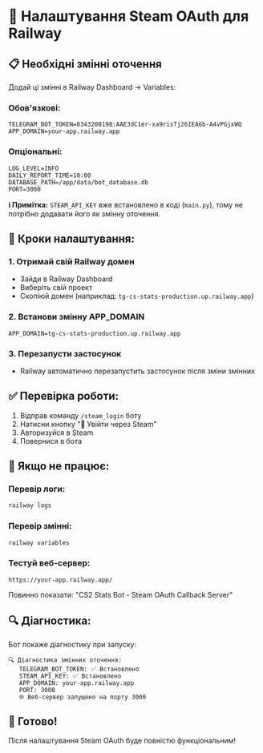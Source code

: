 # 🔐 Налаштування Steam OAuth для Railway

## 📋 Необхідні змінні оточення

Додай ці змінні в Railway Dashboard → Variables:

### Обов'язкові:
```
TELEGRAM_BOT_TOKEN=8343208198:AAE3dC1er-xa9risTj26IEA6b-A4vPGjxWQ
APP_DOMAIN=your-app.railway.app
```

### Опціональні:
```
LOG_LEVEL=INFO
DAILY_REPORT_TIME=10:00
DATABASE_PATH=/app/data/bot_database.db
PORT=3000
```

**ℹ️ Примітка:** `STEAM_API_KEY` вже встановлено в коді (`main.py`), тому не потрібно додавати його як змінну оточення.

## 🔧 Кроки налаштування:

### 1. Отримай свій Railway домен
- Зайди в Railway Dashboard
- Виберіть свій проект
- Скопіюй домен (наприклад: `tg-cs-stats-production.up.railway.app`)

### 2. Встанови змінну APP_DOMAIN
```
APP_DOMAIN=tg-cs-stats-production.up.railway.app
```

### 3. Перезапусти застосунок
- Railway автоматично перезапустить застосунок після зміни змінних

## ✅ Перевірка роботи:

1. Відправ команду `/steam_login` боту
2. Натисни кнопку "🔐 Увійти через Steam"
3. Авторизуйся в Steam
4. Повернися в бота

## 🐛 Якщо не працює:

### Перевір логи:
```bash
railway logs
```

### Перевір змінні:
```bash
railway variables
```

### Тестуй веб-сервер:
```
https://your-app.railway.app/
```
Повинно показати: "CS2 Stats Bot - Steam OAuth Callback Server"

## 🔍 Діагностика:

Бот покаже діагностику при запуску:
```
🔍 Діагностика змінних оточення:
   TELEGRAM_BOT_TOKEN: ✅ Встановлено
   STEAM_API_KEY: ✅ Встановлено  
   APP_DOMAIN: your-app.railway.app
   PORT: 3000
   🌐 Веб-сервер запущено на порту 3000
```

## 🚀 Готово!

Після налаштування Steam OAuth буде повністю функціональним!
